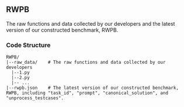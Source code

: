 
## RWPB

The raw functions and data collected by our developers and the latest version of our constructed benchmark, RWPB.

### Code Structure

```
RWPB/
|--raw_data/    # The raw functions and data collected by our developers
  |--1.py
  |--2.py
  |-- ...
|--rwpb.json    # The latest version of our constructed benchmark, RWPB, including "task_id", "prompt", "canonical_solution", and "unprocess_testcases".
```
